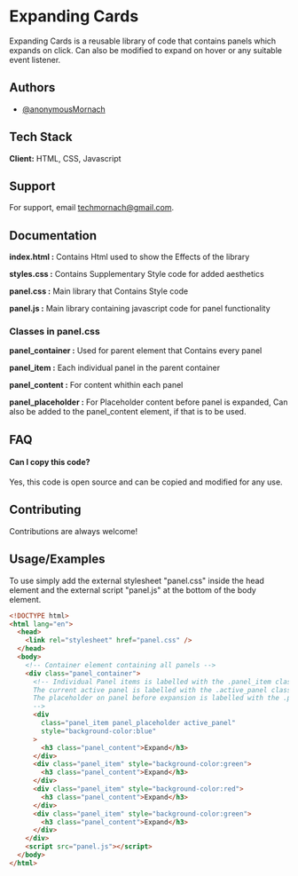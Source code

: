 # Expanding Cards

Expanding Cards is a reusable library of code that contains panels which expands on click.
Can also be modified to expand on hover or any suitable event listener.

## Authors

- [@anonymousMornach](https://www.github.com/anonymousMornach)

## Tech Stack

**Client:** HTML, CSS, Javascript

## Support

For support, email techmornach@gmail.com.

## Documentation

**index.html :** Contains Html used to show the Effects of the library

**styles.css :** Contains Supplementary Style code for added aesthetics

**panel.css :** Main library that Contains Style code

**panel.js :** Main library containing javascript code for panel functionality

### Classes in panel.css

**panel_container :** Used for parent element that Contains every panel

**panel_item :** Each individual panel in the parent container

**panel_content :** For content whithin each panel

**panel_placeholder :** For Placeholder content before panel is expanded, Can also be added to the panel_content element, if that is to be used.

## FAQ

#### Can I copy this code?

Yes, this code is open source and can be copied and modified for any use.

## Contributing

Contributions are always welcome!

## Usage/Examples

To use simply add the external stylesheet "panel.css" inside the head element and the external script "panel.js" at the bottom of the body element.

```html
<!DOCTYPE html>
<html lang="en">
  <head>
    <link rel="stylesheet" href="panel.css" />
  </head>
  <body>
    <!-- Container element containing all panels -->
    <div class="panel_container">
      <!-- Individual Panel items is labelled with the .panel_item class.
      The current active panel is labelled with the .active_panel class.
      The placeholder on panel before expansion is labelled with the .panel_placeholder class.
      -->
      <div
        class="panel_item panel_placeholder active_panel"
        style="background-color:blue"
      >
        <h3 class="panel_content">Expand</h3>
      </div>
      <div class="panel_item" style="background-color:green">
        <h3 class="panel_content">Expand</h3>
      </div>
      <div class="panel_item" style="background-color:red">
        <h3 class="panel_content">Expand</h3>
      </div>
      <div class="panel_item" style="background-color:green">
        <h3 class="panel_content">Expand</h3>
      </div>
    </div>
    <script src="panel.js"></script>
  </body>
</html>
```
